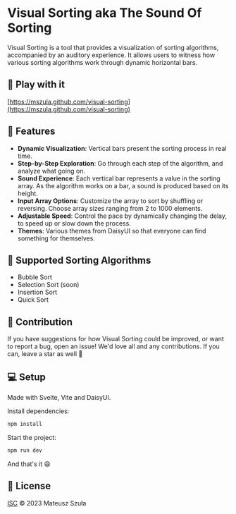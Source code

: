 # Visual Sorting aka The Sound Of Sorting

Visual Sorting is a tool that provides a visualization of sorting algorithms, accompanied by an auditory experience. It allows users to witness how various sorting algorithms work through dynamic horizontal bars.

## 🚀 Play with it

[https://mszula.github.com/visual-sorting](https://mszula.github.com/visual-sorting)

## 🌟 Features

- **Dynamic Visualization**: Vertical bars present the sorting process in real time.
- **Step-by-Step Exploration**: Go through each step of the algorithm, and analyze what going on.
- **Sound Experience**: Each vertical bar represents a value in the sorting array. As the algorithm works on a bar, a sound is produced based on its height.
- **Input Array Options**: Customize the array to sort by shuffling or reversing. Choose array sizes ranging from 2 to 1000 elements.
- **Adjustable Speed**: Control the pace by dynamically changing the delay, to speed up or slow down the process.
- **Themes**: Various themes from DaisyUI so that everyone can find something for themselves.

## 🤖 Supported Sorting Algorithms

- Bubble Sort
- Selection Sort (soon)
- Insertion Sort
- Quick Sort

## 🙌 Contribution

If you have suggestions for how Visual Sorting could be improved, or want to report a bug, open an issue! We'd love all and any contributions. If you can, leave a star as well 🌟

## 💻 Setup

Made with Svelte, Vite and DaisyUI.

Install dependencies:

```bash
npm install
```

Start the project:

```bash
npm run dev
```

And that's it 😄

## 📄 License

[ISC](https://github.com/mszula/visual-sorting/LICENSE) © 2023 Mateusz Szuła
